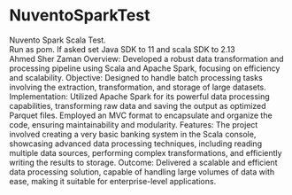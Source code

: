 # NuventoSparkTest
Nuvento Spark Scala Test.
<br>
Run as pom. If asked set Java SDK to 11 and scala SDK to 2.13
<br>
Ahmed Sher Zaman
Overview: Developed a robust data transformation and processing pipeline using Scala and Apache Spark, focusing on efficiency and scalability.
Objective: Designed to handle batch processing tasks involving the extraction, transformation, and storage of large datasets.
Implementation: Utilized Apache Spark for its powerful data processing capabilities, transforming raw data and saving the output as optimized Parquet files. Employed an MVC format to encapsulate and organize the code, ensuring maintainability and modularity.
Features: The project involved creating a very basic banking system in the Scala console, showcasing advanced data processing techniques, including reading multiple data sources, performing complex transformations, and efficiently writing the results to storage.
Outcome: Delivered a scalable and efficient data processing solution, capable of handling large volumes of data with ease, making it suitable for enterprise-level applications.
